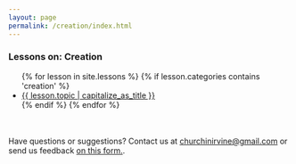 ```yaml
---
layout: page
permalink: /creation/index.html
---
```


### Lessons on: Creation 
<ul>
{% for lesson in site.lessons %}
  {% if lesson.categories contains 'creation' %}
   <li> <a href="{{ lesson.url }}">{{ lesson.topic | capitalize_as_title }}</a></li>
  {% endif %}
{% endfor %}
</ul>

<br /><br />
Have questions or suggestions? Contact us at [churchinirvine@gmail.com](mailto:churchinirvine@gmail.com) or send us feedback [on this form.](http://churchinirvine.org/Feedback.aspx).
